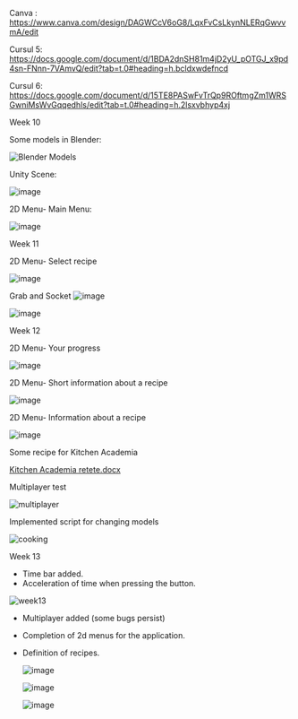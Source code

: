 Canva : https://www.canva.com/design/DAGWCcV6oG8/LqxFvCsLkynNLERqGwvvmA/edit

Cursul 5: https://docs.google.com/document/d/1BDA2dnSH81m4jD2yU_pOTGJ_x9pd4sn-FNnn-7VAmvQ/edit?tab=t.0#heading=h.bcldxwdefncd

Cursul 6: https://docs.google.com/document/d/15TE8PASwFvTrQp9ROftmgZm1WRSGwniMsWvGqqedhls/edit?tab=t.0#heading=h.2lsxvbhyp4xj


Week 10

Some models in Blender:

![Blender Models](https://github.com/user-attachments/assets/3d51178f-c01c-474a-ab62-8556c0af14c6)

Unity Scene:

![image](https://github.com/user-attachments/assets/0c62eca1-adbe-4428-8de4-7fa1f6cab0e6)

2D Menu- Main Menu:

![image](https://github.com/user-attachments/assets/94e93461-9be6-419e-8da5-854278375346)


Week 11

2D Menu- Select recipe

![image](https://github.com/user-attachments/assets/8624c490-f2c2-45ae-be38-f7453b12b40d)

Grab and Socket
![image](https://github.com/user-attachments/assets/c76b5f4a-4949-4074-9fdd-b287f2aa2152)

![image](https://github.com/user-attachments/assets/ab154202-b227-4ad7-a059-4890f2826905)


Week 12

2D Menu- Your progress

![image](https://github.com/user-attachments/assets/57d49ffa-8ca0-4d00-9bc5-597daf0fc70e)


2D Menu- Short information about a recipe

![image](https://github.com/user-attachments/assets/dd03ff4c-2850-4fb3-b538-69702d81d3e2)

2D Menu- Information about a recipe

![image](https://github.com/user-attachments/assets/aa2162ba-8e50-41c6-bbbd-44f0a80783ea)


Some recipe for Kitchen Academia


[Kitchen Academia retete.docx](https://github.com/user-attachments/files/18185511/Kitchen.Academia.retete.docx)


Multiplayer test

![multiplayer](https://github.com/user-attachments/assets/3736dc23-061b-4a88-ae7c-1bd4f83986c9)

Implemented script for changing models

![cooking](https://github.com/user-attachments/assets/bbb0a29e-ea48-4a40-b9fc-663b23fe7c4f)

Week 13


- Time bar added.
- Acceleration of time when pressing the button.

![week13](https://github.com/user-attachments/assets/3efe2b93-10f3-4396-83a2-e43b48c81d15)

- Multiplayer added (some bugs persist)
- Completion of 2d menus for the application. 
- Definition of recipes.

  ![image](https://github.com/user-attachments/assets/b83f8723-9980-4a8c-b36c-4fc285006bac)

  ![image](https://github.com/user-attachments/assets/717db003-94d6-4a94-b9f0-8b70baf40e27)

  ![image](https://github.com/user-attachments/assets/7fd2b1bf-d1b2-445e-9502-6a0989f1deb5)


